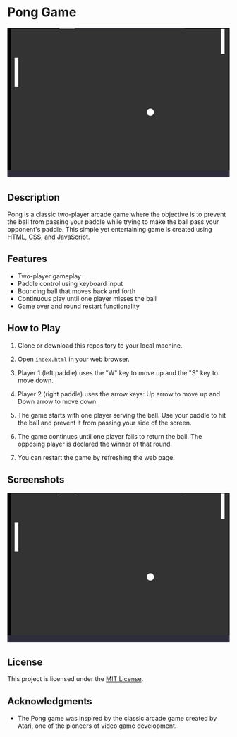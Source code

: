 # Pong Game

![Pong Game Screenshot](image.png)

## Description

Pong is a classic two-player arcade game where the objective is to prevent the ball from passing your paddle while trying to make the ball pass your opponent's paddle. This simple yet entertaining game is created using HTML, CSS, and JavaScript.

## Features

- Two-player gameplay
- Paddle control using keyboard input
- Bouncing ball that moves back and forth
- Continuous play until one player misses the ball
- Game over and round restart functionality

## How to Play

1. Clone or download this repository to your local machine.

2. Open `index.html` in your web browser.

3. Player 1 (left paddle) uses the "W" key to move up and the "S" key to move down.

4. Player 2 (right paddle) uses the arrow keys: Up arrow to move up and Down arrow to move down.

5. The game starts with one player serving the ball. Use your paddle to hit the ball and prevent it from passing your side of the screen.

6. The game continues until one player fails to return the ball. The opposing player is declared the winner of that round.

7. You can restart the game by refreshing the web page.

## Screenshots

![Pong Game Screenshot](image.png)

## License

This project is licensed under the [MIT License](LICENSE).

## Acknowledgments

- The Pong game was inspired by the classic arcade game created by Atari, one of the pioneers of video game development.

